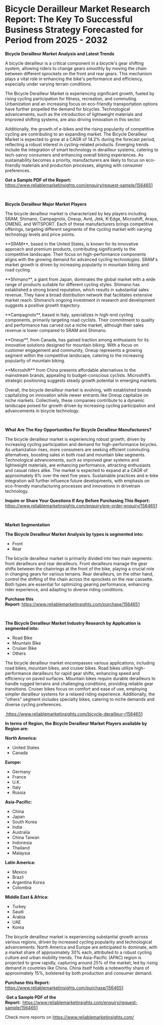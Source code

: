 <p><h1>Bicycle Derailleur Market Research Report: The Key To Successful Business Strategy Forecasted for Period from 2025 - 2032</h1></p><p><strong>Bicycle Derailleur Market Analysis and Latest Trends</strong></p>
<p><p>A bicycle derailleur is a critical component in a bicycle's gear shifting system, allowing riders to change gears smoothly by moving the chain between different sprockets on the front and rear gears. This mechanism plays a vital role in enhancing the bike's performance and efficiency, especially under varying terrain conditions.</p><p>The Bicycle Derailleur Market is experiencing significant growth, fueled by rising cycling participation for fitness, recreation, and commuting. Urbanization and an increasing focus on eco-friendly transportation options have further propelled the demand for bicycles. Technological advancements, such as the introduction of lightweight materials and improved shifting systems, are also driving innovation in this sector.</p><p>Additionally, the growth of e-bikes and the rising popularity of competitive cycling are contributing to an expanding market. The Bicycle Derailleur Market is expected to grow at a CAGR of 14.2% during the forecast period, reflecting a robust interest in cycling-related products. Emerging trends include the integration of smart technology in derailleur systems, catering to tech-savvy consumers and enhancing overall biking experiences. As sustainability becomes a priority, manufacturers are likely to focus on eco-friendly materials and production processes, aligning with consumer preferences.</p></p>
<p><strong>Get a Sample PDF of the Report:&nbsp;</strong> <a href="https://www.reliablemarketinsights.com/enquiry/request-sample/1564651?utm_campaign=1932&utm_medium=2&utm_source=Github&utm_content=ia&utm_term=06022025&utm_id=bicycle-derailleur">https://www.reliablemarketinsights.com/enquiry/request-sample/1564651</a></p>
<p>&nbsp;</p>
<p><strong>Bicycle Derailleur Major Market Players</strong></p>
<p><p>The bicycle derailleur market is characterized by key players including SRAM, Shimano, Campagnolo, Oneup, Avid, Jtek, K-Edge, Microshift, Araya, OMENG, and WITSPORT. Each of these manufacturers brings competitive offerings, targeting different segments of the cycling market with varying technology levels and price points.</p><p>**SRAM**, based in the United States, is known for its innovative approach and premium products, contributing significantly to the competitive landscape. Their focus on high-performance components aligns with the growing demand for advanced cycling technologies. SRAM's market growth is driven by increasing popularity in mountain biking and road cycling.</p><p>**Shimano**, a giant from Japan, dominates the global market with a wide range of products suitable for different cycling styles. Shimano has established a strong brand reputation, which results in substantial sales revenue. They have a broad distribution network that facilitates extensive market reach. Shimano’s ongoing investment in research and development suggests a positive growth trajectory.</p><p>**Campagnolo**, based in Italy, specializes in high-end cycling components, primarily targeting road cyclists. Their commitment to quality and performance has carved out a niche market, although their sales revenue is lower compared to SRAM and Shimano.</p><p>**Oneup**, from Canada, has gained traction among enthusiasts for its innovative solutions designed for mountain biking. With a focus on customer engagement and community, Oneup represents a growing segment within the competitive landscape, catering to the increasing popularity of mountain biking.</p><p>**Microshift** from China presents affordable alternatives to the mainstream brands, appealing to budget-conscious cyclists. Microshift’s strategic positioning suggests steady growth potential in emerging markets.</p><p>Overall, the bicycle derailleur market is evolving, with established brands capitalizing on innovation while newer entrants like Oneup capitalize on niche markets. Collectively, these companies contribute to a dynamic landscape poised for growth driven by increasing cycling participation and advancements in bicycle technology.</p></p>
<p>&nbsp;</p>
<p><strong>What Are The Key Opportunities For Bicycle Derailleur Manufacturers?</strong></p>
<p><p>The bicycle derailleur market is experiencing robust growth, driven by increasing cycling participation and demand for high-performance bicycles. As urbanization rises, more consumers are seeking efficient commuting alternatives, boosting sales in both road and mountain bike segments. Technological advancements, such as improved gear systems and lightweight materials, are enhancing performance, attracting enthusiasts and casual riders alike. The market is expected to expand at a CAGR of approximately 6% over the next five years. Sustainable practices and e-bike integration will further influence future developments, with emphasis on eco-friendly manufacturing processes and innovations in drivetrain technology.</p></p>
<p><strong>Inquire or Share Your Questions If Any Before Purchasing This Report:</strong> <a href="https://www.reliablemarketinsights.com/enquiry/pre-order-enquiry/1564651?utm_campaign=1932&utm_medium=2&utm_source=Github&utm_content=ia&utm_term=06022025&utm_id=bicycle-derailleur">https://www.reliablemarketinsights.com/enquiry/pre-order-enquiry/1564651</a></p>
<p>&nbsp;</p>
<p><strong>Market Segmentation</strong></p>
<p><strong>The Bicycle Derailleur Market Analysis by types is segmented into:</strong></p>
<p><ul><li>Front</li><li>Rear</li></ul></p>
<p><p>The bicycle derailleur market is primarily divided into two main segments: front derailleurs and rear derailleurs. Front derailleurs manage the gear shifts between the chainrings at the front of the bike, playing a crucial role in changing gears for various terrains. Rear derailleurs, on the other hand, control the shifting of the chain across the sprockets on the rear cassette. Both types are essential for optimizing gearing performance, enhancing rider experience, and adapting to diverse riding conditions.</p></p>
<p><strong>Purchase this Report:&nbsp;</strong><a href="https://www.reliablemarketinsights.com/purchase/1564651?utm_campaign=1932&utm_medium=2&utm_source=Github&utm_content=ia&utm_term=06022025&utm_id=bicycle-derailleur">https://www.reliablemarketinsights.com/purchase/1564651</a></p>
<p>&nbsp;</p>
<p><strong>The Bicycle Derailleur Market Industry Research by Application is segmented into:</strong></p>
<p><ul><li>Road Bike</li><li>Mountain Bike</li><li>Cruiser Bike</li><li>Others</li></ul></p>
<p><p>The bicycle derailleur market encompasses various applications, including road bikes, mountain bikes, and cruiser bikes. Road bikes utilize high-performance derailleurs for rapid gear shifts, enhancing speed and efficiency on paved surfaces. Mountain bikes require durable derailleurs to handle rugged terrains and challenging conditions, providing reliable gear transitions. Cruiser bikes focus on comfort and ease of use, employing simpler derailleur systems for a relaxed riding experience. Additionally, the "others" segment includes specialty bikes, catering to niche demands and diverse cycling preferences.</p></p>
<p><a href="https://www.reliablemarketinsights.com/bicycle-derailleur-r1564651?utm_campaign=1932&utm_medium=2&utm_source=Github&utm_content=ia&utm_term=06022025&utm_id=bicycle-derailleur">&nbsp;https://www.reliablemarketinsights.com/bicycle-derailleur-r1564651</a></p>
<p><strong>In terms of Region, the Bicycle Derailleur Market Players available by Region are:</strong></p>
<p>
    <p> <strong> North America: </strong>
        <ul>
            <li>United States</li>
            <li>Canada</li>
        </ul>
        </p> 
    <p> <strong> Europe: </strong>
        <ul>
            <li>Germany</li>
            <li>France</li>
            <li>U.K.</li>
            <li>Italy</li>
            <li>Russia</li>
        </ul>
        </p> 
    <p> <strong> Asia-Pacific: </strong>
        <ul>
            <li>China</li>
            <li>Japan</li>
            <li>South Korea</li>
            <li>India</li>
            <li>Australia</li>
            <li>China Taiwan</li>
            <li>Indonesia</li>
            <li>Thailand</li>
            <li>Malaysia</li>
        </ul>
        </p> 
    <p> <strong> Latin America: </strong>
        <ul>
            <li>Mexico</li>
            <li>Brazil</li>
            <li>Argentina Korea</li>
            <li>Colombia</li>
        </ul>
        </p> 
    <p> <strong> Middle East & Africa: </strong>
        <ul>
            <li>Turkey</li>
            <li>Saudi</li>
            <li>Arabia</li>
            <li>UAE</li>
            <li>Korea</li>
        </ul>
    </p>
    </p>
<p><p>The bicycle derailleur market is experiencing substantial growth across various regions, driven by increased cycling popularity and technological advancements. North America and Europe are anticipated to dominate, with a market share of approximately 30% each, attributed to a robust cycling culture and urban mobility trends. The Asia-Pacific (APAC) region is projected to grow rapidly, capturing around 25% of the market, led by rising demand in countries like China. China itself holds a noteworthy share of approximately 15%, bolstered by both production and consumer demand.</p></p>
<p><strong>Purchase this Report: </strong><a href="https://www.reliablemarketinsights.com/purchase/1564651?utm_campaign=1932&utm_medium=2&utm_source=Github&utm_content=ia&utm_term=06022025&utm_id=bicycle-derailleur">https://www.reliablemarketinsights.com/purchase/1564651</a></p>
<p>&nbsp;<strong>Get a Sample PDF of the Report:&nbsp;&nbsp;</strong><a href="https://www.reliablemarketinsights.com/enquiry/request-sample/1564651?utm_campaign=1932&utm_medium=2&utm_source=Github&utm_content=ia&utm_term=06022025&utm_id=bicycle-derailleur">https://www.reliablemarketinsights.com/enquiry/request-sample/1564651</a></p>
<p><strong></strong></p>
<p>Check more reports on <a href="https://www.reliablemarketinsights.com/?utm_campaign=1932&utm_medium=2&utm_source=Github&utm_content=ia&utm_term=06022025&utm_id=bicycle-derailleur">https://www.reliablemarketinsights.com/</a></p>
